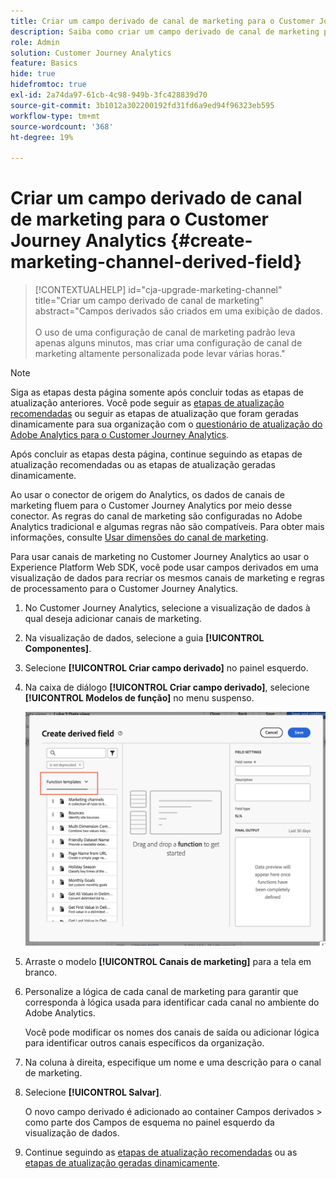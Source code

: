 ```yaml
---
title: Criar um campo derivado de canal de marketing para o Customer Journey Analytics
description: Saiba como criar um campo derivado de canal de marketing para o Customer Journey Analytics
role: Admin
solution: Customer Journey Analytics
feature: Basics
hide: true
hidefromtoc: true
exl-id: 2a74da97-61cb-4c98-949b-3fc428839d70
source-git-commit: 3b1012a302200192fd31fd6a9ed94f96323eb595
workflow-type: tm+mt
source-wordcount: '368'
ht-degree: 19%

---
```


# Criar um campo derivado de canal de marketing para o Customer Journey Analytics {#create-marketing-channel-derived-field}

<!-- markdownlint-disable MD034 -->

>[!CONTEXTUALHELP]
>id="cja-upgrade-marketing-channel"
>title="Criar um campo derivado de canal de marketing"
>abstract="Campos derivados são criados em uma exibição de dados.<br><br>O uso de uma configuração de canal de marketing padrão leva apenas alguns minutos, mas criar uma configuração de canal de marketing altamente personalizada pode levar várias horas."

<!-- markdownlint-enable MD034 -->

>[!NOTE]
> 
>Siga as etapas desta página somente após concluir todas as etapas de atualização anteriores. Você pode seguir as [etapas de atualização recomendadas](/help/getting-started/cja-upgrade/cja-upgrade-recommendations.md#recommended-upgrade-steps-for-most-organizations) ou seguir as etapas de atualização que foram geradas dinamicamente para sua organização com o [questionário de atualização do Adobe Analytics para o Customer Journey Analytics](https://gigazelle.github.io/cja-ttv/).
>
>Após concluir as etapas desta página, continue seguindo as etapas de atualização recomendadas ou as etapas de atualização geradas dinamicamente.

Ao usar o conector de origem do Analytics, os dados de canais de marketing fluem para o Customer Journey Analytics por meio desse conector. As regras do canal de marketing são configuradas no Adobe Analytics tradicional e algumas regras não são compatíveis. Para obter mais informações, consulte [Usar dimensões do canal de marketing](/help/use-cases/aa-data/marketing-channels.md).

Para usar canais de marketing no Customer Journey Analytics ao usar o Experience Platform Web SDK, você pode usar campos derivados em uma visualização de dados para recriar os mesmos canais de marketing e regras de processamento para o Customer Journey Analytics.

1. No Customer Journey Analytics, selecione a visualização de dados à qual deseja adicionar canais de marketing.

1. Na visualização de dados, selecione a guia **[!UICONTROL Componentes]**.

1. Selecione **[!UICONTROL Criar campo derivado]** no painel esquerdo.

1. Na caixa de diálogo **[!UICONTROL Criar campo derivado]**, selecione **[!UICONTROL Modelos de função]** no menu suspenso.

   ![Criar modelos de função de campo derivados](assets/derived-field-create.png)

1. Arraste o modelo **[!UICONTROL Canais de marketing]** para a tela em branco.

1. Personalize a lógica de cada canal de marketing para garantir que corresponda à lógica usada para identificar cada canal no ambiente do Adobe Analytics.

   Você pode modificar os nomes dos canais de saída ou adicionar lógica para identificar outros canais específicos da organização.

1. Na coluna à direita, especifique um nome e uma descrição para o canal de marketing.

1. Selecione **[!UICONTROL Salvar]**.

   O novo campo derivado é adicionado ao container Campos derivados > como parte dos Campos de esquema no painel esquerdo da visualização de dados.

1. Continue seguindo as [etapas de atualização recomendadas](/help/getting-started/cja-upgrade/cja-upgrade-recommendations.md#recommended-upgrade-steps-for-most-organizations) ou as [etapas de atualização geradas dinamicamente](https://gigazelle.github.io/cja-ttv/).

